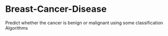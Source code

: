 # Breast-Cancer-Disease
Predict whether the cancer is benign or malignant using some classification Algorithms
